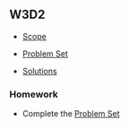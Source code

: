 ## W3D2

+ [Scope][scope]


+ [Problem Set][problems-w3d2]
+ [Solutions][solutions-w3d2]


### Homework

+ Complete the [Problem Set][problems-w3d2]


[scope]: ./notes/scope.md
[problems-w3d2]: ./problems/problem_set.md
[solutions-w3d2]: ./problems/solution.js
